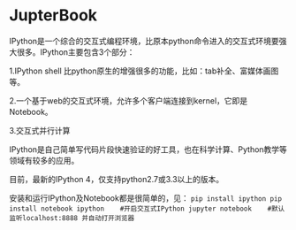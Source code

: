 # JupterBook
IPython是一个综合的交互式编程环境，比原本python命令进入的交互式环境要强大很多。IPython主要包含3个部分：

1.IPython shell 比python原生的增强很多的功能，比如：tab补全、富媒体画图等。

2.一个基于web的交互式环境，允许多个客户端连接到kernel，它即是Notebook。

3.交互式并行计算

IPython是自己简单写代码片段快速验证的好工具，也在科学计算、Python教学等领域有较多的应用。

目前，最新的IPython 4，仅支持python2.7或3.3以上的版本。

安装和运行IPython及Notebook都是很简单的，见：
`pip install ipython
pip install notebook
ipython    #开启交互式IPython
jupyter notebook    #默认监听localhost:8888 并自动打开浏览器`
